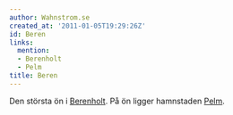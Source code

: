```yaml
---
author: Wahnstrom.se
created_at: '2011-01-05T19:29:26Z'
id: Beren
links:
  mention:
  - Berenholt
  - Pelm
title: Beren
---
```


Den största ön i [Berenholt]. På ön ligger hamnstaden [Pelm].

  [Berenholt]: Berenholt
  [Pelm]: Pelm